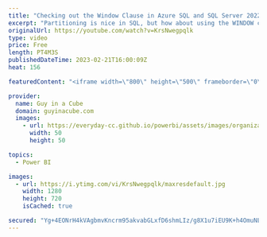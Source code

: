 ```yaml
---
title: "Checking out the Window Clause in Azure SQL and SQL Server 2022"
excerpt: "Partitioning is nice in SQL, but how about using the WINDOW clause to make it more efficient? Patrick looks at how to use this function with Azure SQL and SQL Server 2022!  SELECT - WINDOW - (Transact-SQL) https://learn.microsoft.com/sql/t-sql/queries/select-window-transact-sql?view=sql-server-ver16"
originalUrl: https://youtube.com/watch?v=KrsNwegpqlk
type: video
price: Free
length: PT4M3S
publishedDateTime: 2023-02-21T16:00:09Z
heat: 156

featuredContent: "<iframe width=\"800\" height=\"500\" frameborder=\"0\" src=\"https://www.youtube.com/embed/KrsNwegpqlk\" allow=\"accelerometer; autoplay; encrypted-media; gyroscope; picture-in-picture\" allowfullscreen></iframe>"

provider:
  name: Guy in a Cube
  domain: guyinacube.com
  images:
    - url: https://everyday-cc.github.io/powerbi/assets/images/organizations/guyinacube.com-50x50.jpg
      width: 50
      height: 50

topics:
  - Power BI

images:
  - url: https://i.ytimg.com/vi/KrsNwegpqlk/maxresdefault.jpg
    width: 1280
    height: 720
    isCached: true

secured: "Yg+4EONrH4kVAgbmvKncrm95akvabGLxfD6shmLIz/g8X1u7iEU9K+h4OmuNL4ZO2jIZIKf8zLIauKFOxcwHvQqAxPAOvygQp9KZ+ROkoIHQbKchg8XhD7e2nwnfKPfVsRxqsfVwwNAUcedYlkYda1qsTTIQaV/6MLNETbHkLm+xSbzK7zWBdPsf5YgVOgLloMUMl6qd6WRqRyzsiLj43IqSIDZcIAN5eQztJnAcHkan2dL+sTtBfIKcMo7GRj9MYrnWQCtz70XKCnIjNoQ2VGN2wyLbW99wqnM58Trxl/YWiwd5Uz2CzQ/iPesqjpS6oe0dNVQVKjVP3SNAMLQPqYtQTfz7xJYsCq8GAPyN2dHYitoHqRSS0wsBsoA8Enut/Gdb27YllTBhcwTxn7oqaVptZdfRabzf8ZdYiJZi/FA=;H7Okx6tXRKJL+7tWHaZ5xQ=="
---
```


